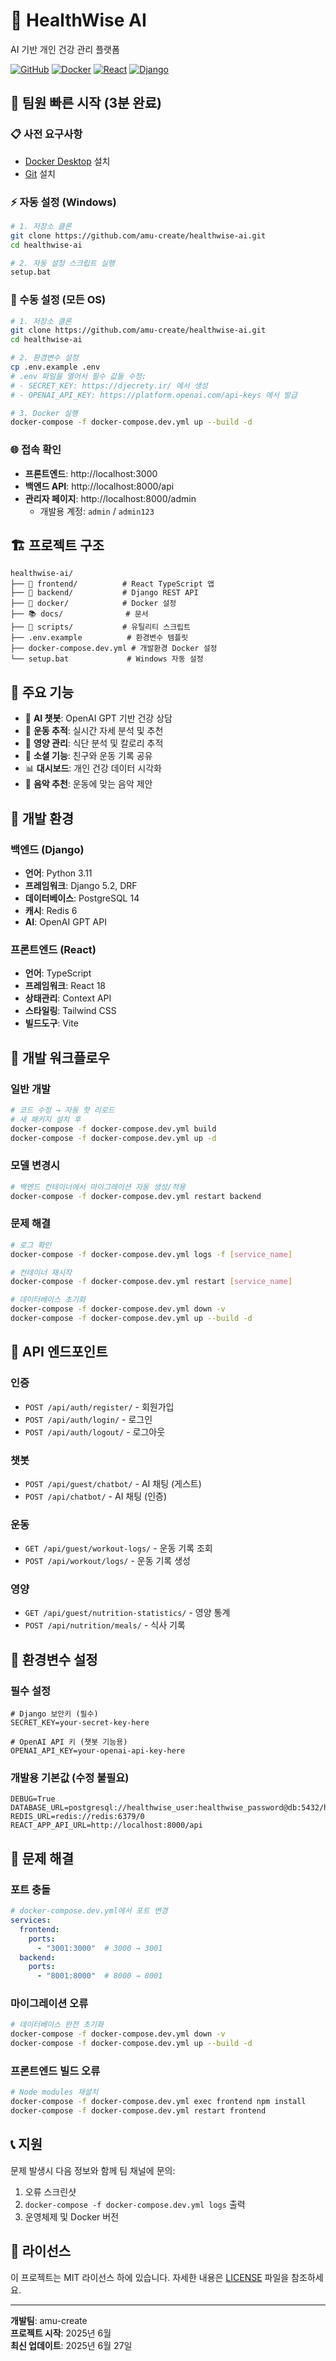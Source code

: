 # 🏥 HealthWise AI

AI 기반 개인 건강 관리 플랫폼

[![GitHub](https://img.shields.io/github/license/amu-create/healthwise-ai)](LICENSE)
[![Docker](https://img.shields.io/badge/docker-ready-blue)](docker-compose.dev.yml)
[![React](https://img.shields.io/badge/react-18.x-61dafb)](frontend)
[![Django](https://img.shields.io/badge/django-5.x-green)](backend)

## 🚀 팀원 빠른 시작 (3분 완료)

### 📋 사전 요구사항
- [Docker Desktop](https://www.docker.com/products/docker-desktop) 설치
- [Git](https://git-scm.com/) 설치

### ⚡ 자동 설정 (Windows)

```bash
# 1. 저장소 클론
git clone https://github.com/amu-create/healthwise-ai.git
cd healthwise-ai

# 2. 자동 설정 스크립트 실행
setup.bat
```

### 🔧 수동 설정 (모든 OS)

```bash
# 1. 저장소 클론
git clone https://github.com/amu-create/healthwise-ai.git
cd healthwise-ai

# 2. 환경변수 설정
cp .env.example .env
# .env 파일을 열어서 필수 값들 수정:
# - SECRET_KEY: https://djecrety.ir/ 에서 생성
# - OPENAI_API_KEY: https://platform.openai.com/api-keys 에서 발급

# 3. Docker 실행
docker-compose -f docker-compose.dev.yml up --build -d
```

### 🌐 접속 확인

- **프론트엔드**: http://localhost:3000
- **백엔드 API**: http://localhost:8000/api
- **관리자 페이지**: http://localhost:8000/admin
  - 개발용 계정: `admin` / `admin123`

## 🏗️ 프로젝트 구조

```
healthwise-ai/
├── 📱 frontend/          # React TypeScript 앱
├── 🐍 backend/           # Django REST API
├── 🐳 docker/            # Docker 설정
├── 📚 docs/              # 문서
├── 🔧 scripts/           # 유틸리티 스크립트
├── .env.example          # 환경변수 템플릿
├── docker-compose.dev.yml # 개발환경 Docker 설정
└── setup.bat             # Windows 자동 설정
```

## 🎯 주요 기능

- 🤖 **AI 챗봇**: OpenAI GPT 기반 건강 상담
- 💪 **운동 추적**: 실시간 자세 분석 및 추천
- 🥗 **영양 관리**: 식단 분석 및 칼로리 추적
- 👥 **소셜 기능**: 친구와 운동 기록 공유
- 📊 **대시보드**: 개인 건강 데이터 시각화
- 🎵 **음악 추천**: 운동에 맞는 음악 제안

## 🔧 개발 환경

### 백엔드 (Django)
- **언어**: Python 3.11
- **프레임워크**: Django 5.2, DRF
- **데이터베이스**: PostgreSQL 14
- **캐시**: Redis 6
- **AI**: OpenAI GPT API

### 프론트엔드 (React)
- **언어**: TypeScript
- **프레임워크**: React 18
- **상태관리**: Context API
- **스타일링**: Tailwind CSS
- **빌드도구**: Vite

## 📝 개발 워크플로우

### 일반 개발
```bash
# 코드 수정 → 자동 핫 리로드
# 새 패키지 설치 후
docker-compose -f docker-compose.dev.yml build
docker-compose -f docker-compose.dev.yml up -d
```

### 모델 변경시
```bash
# 백엔드 컨테이너에서 마이그레이션 자동 생성/적용
docker-compose -f docker-compose.dev.yml restart backend
```

### 문제 해결
```bash
# 로그 확인
docker-compose -f docker-compose.dev.yml logs -f [service_name]

# 컨테이너 재시작
docker-compose -f docker-compose.dev.yml restart [service_name]

# 데이터베이스 초기화
docker-compose -f docker-compose.dev.yml down -v
docker-compose -f docker-compose.dev.yml up --build -d
```

## 🌟 API 엔드포인트

### 인증
- `POST /api/auth/register/` - 회원가입
- `POST /api/auth/login/` - 로그인
- `POST /api/auth/logout/` - 로그아웃

### 챗봇
- `POST /api/guest/chatbot/` - AI 채팅 (게스트)
- `POST /api/chatbot/` - AI 채팅 (인증)

### 운동
- `GET /api/guest/workout-logs/` - 운동 기록 조회
- `POST /api/workout/logs/` - 운동 기록 생성

### 영양
- `GET /api/guest/nutrition-statistics/` - 영양 통계
- `POST /api/nutrition/meals/` - 식사 기록

## 🔐 환경변수 설정

### 필수 설정
```env
# Django 보안키 (필수)
SECRET_KEY=your-secret-key-here

# OpenAI API 키 (챗봇 기능용)
OPENAI_API_KEY=your-openai-api-key-here
```

### 개발용 기본값 (수정 불필요)
```env
DEBUG=True
DATABASE_URL=postgresql://healthwise_user:healthwise_password@db:5432/healthwise_db
REDIS_URL=redis://redis:6379/0
REACT_APP_API_URL=http://localhost:8000/api
```

## 🚨 문제 해결

### 포트 충돌
```yaml
# docker-compose.dev.yml에서 포트 변경
services:
  frontend:
    ports:
      - "3001:3000"  # 3000 → 3001
  backend:
    ports:
      - "8001:8000"  # 8000 → 8001
```

### 마이그레이션 오류
```bash
# 데이터베이스 완전 초기화
docker-compose -f docker-compose.dev.yml down -v
docker-compose -f docker-compose.dev.yml up --build -d
```

### 프론트엔드 빌드 오류
```bash
# Node modules 재설치
docker-compose -f docker-compose.dev.yml exec frontend npm install
docker-compose -f docker-compose.dev.yml restart frontend
```

## 📞 지원

문제 발생시 다음 정보와 함께 팀 채널에 문의:
1. 오류 스크린샷
2. `docker-compose -f docker-compose.dev.yml logs` 출력
3. 운영체제 및 Docker 버전

## 📄 라이선스

이 프로젝트는 MIT 라이선스 하에 있습니다. 자세한 내용은 [LICENSE](LICENSE) 파일을 참조하세요.

---

**개발팀**: amu-create  
**프로젝트 시작**: 2025년 6월  
**최신 업데이트**: 2025년 6월 27일
